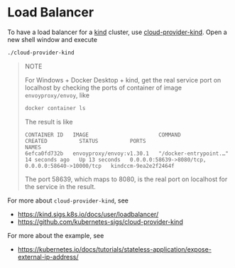 # Load Balancer

To have a load balancer for a [kind](https://kind.sigs.k8s.io/) cluster, use [cloud-provider-kind](https://github.com/kubernetes-sigs/cloud-provider-kind). Open a new shell window and execute

```cmd
./cloud-provider-kind
```

> NOTE
>
> For Windows + Docker Desktop + kind, get the real service port on localhost by checking the ports of container of image `envoyproxy/envoy`, like
>
> ```cmd
> docker container ls
> ```
>
> The result is like
>
> ```
> CONTAINER ID   IMAGE                      COMMAND                  CREATED          STATUS          PORTS                                               NAMES
> 6efca0fd732b   envoyproxy/envoy:v1.30.1   "/docker-entrypoint.…"   14 seconds ago   Up 13 seconds   0.0.0.0:58639->8080/tcp, 0.0.0.0:58640->10000/tcp   kindccm-9ea2e2f2464f
> ```
>
> The port 58639, which maps to 8080, is the real port on localhost for the service in the result.

For more about `cloud-provider-kind`, see

* https://kind.sigs.k8s.io/docs/user/loadbalancer/
* https://github.com/kubernetes-sigs/cloud-provider-kind


For more about the example, see

* https://kubernetes.io/docs/tutorials/stateless-application/expose-external-ip-address/
